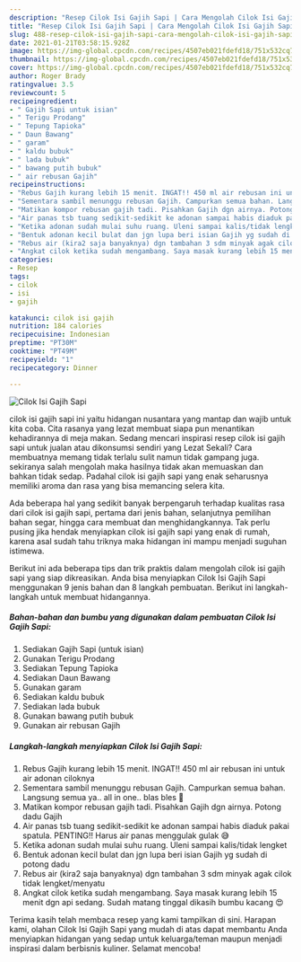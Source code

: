 ```yaml
---
description: "Resep Cilok Isi Gajih Sapi | Cara Mengolah Cilok Isi Gajih Sapi Yang Sedap"
title: "Resep Cilok Isi Gajih Sapi | Cara Mengolah Cilok Isi Gajih Sapi Yang Sedap"
slug: 488-resep-cilok-isi-gajih-sapi-cara-mengolah-cilok-isi-gajih-sapi-yang-sedap
date: 2021-01-21T03:58:15.928Z
image: https://img-global.cpcdn.com/recipes/4507eb021fdefd18/751x532cq70/cilok-isi-gajih-sapi-foto-resep-utama.jpg
thumbnail: https://img-global.cpcdn.com/recipes/4507eb021fdefd18/751x532cq70/cilok-isi-gajih-sapi-foto-resep-utama.jpg
cover: https://img-global.cpcdn.com/recipes/4507eb021fdefd18/751x532cq70/cilok-isi-gajih-sapi-foto-resep-utama.jpg
author: Roger Brady
ratingvalue: 3.5
reviewcount: 5
recipeingredient:
- " Gajih Sapi untuk isian"
- " Terigu Prodang"
- " Tepung Tapioka"
- " Daun Bawang"
- " garam"
- " kaldu bubuk"
- " lada bubuk"
- " bawang putih bubuk"
- " air rebusan Gajih"
recipeinstructions:
- "Rebus Gajih kurang lebih 15 menit. INGAT!! 450 ml air rebusan ini untuk air adonan ciloknya"
- "Sementara sambil menunggu rebusan Gajih. Campurkan semua bahan. Langsung semua ya.. all in one.. blas bles 🤭"
- "Matikan kompor rebusan gajih tadi. Pisahkan Gajih dgn airnya. Potong dadu Gajih"
- "Air panas tsb tuang sedikit-sedikit ke adonan sampai habis diaduk pakai spatula. PENTING!! Harus air panas menggulak gulak 😅"
- "Ketika adonan sudah mulai suhu ruang. Uleni sampai kalis/tidak lengket"
- "Bentuk adonan kecil bulat dan jgn lupa beri isian Gajih yg sudah di potong dadu"
- "Rebus air (kira2 saja banyaknya) dgn tambahan 3 sdm minyak agak cilok tidak lengket/menyatu"
- "Angkat cilok ketika sudah mengambang. Saya masak kurang lebih 15 menit dgn api sedang. Sudah matang tinggal dikasih bumbu kacang 😍"
categories:
- Resep
tags:
- cilok
- isi
- gajih

katakunci: cilok isi gajih 
nutrition: 184 calories
recipecuisine: Indonesian
preptime: "PT30M"
cooktime: "PT49M"
recipeyield: "1"
recipecategory: Dinner

---
```



![Cilok Isi Gajih Sapi](https://img-global.cpcdn.com/recipes/4507eb021fdefd18/751x532cq70/cilok-isi-gajih-sapi-foto-resep-utama.jpg)


cilok isi gajih sapi ini yaitu hidangan nusantara yang mantap dan wajib untuk kita coba. Cita rasanya yang lezat membuat siapa pun menantikan kehadirannya di meja makan.
Sedang mencari inspirasi resep cilok isi gajih sapi untuk jualan atau dikonsumsi sendiri yang Lezat Sekali? Cara membuatnya memang tidak terlalu sulit namun tidak gampang juga. sekiranya salah mengolah maka hasilnya tidak akan memuaskan dan bahkan tidak sedap. Padahal cilok isi gajih sapi yang enak seharusnya memiliki aroma dan rasa yang bisa memancing selera kita.

Ada beberapa hal yang sedikit banyak berpengaruh terhadap kualitas rasa dari cilok isi gajih sapi, pertama dari jenis bahan, selanjutnya pemilihan bahan segar, hingga cara membuat dan menghidangkannya. Tak perlu pusing jika hendak menyiapkan cilok isi gajih sapi yang enak di rumah, karena asal sudah tahu triknya maka hidangan ini mampu menjadi suguhan istimewa.




Berikut ini ada beberapa tips dan trik praktis dalam mengolah cilok isi gajih sapi yang siap dikreasikan. Anda bisa menyiapkan Cilok Isi Gajih Sapi menggunakan 9 jenis bahan dan 8 langkah pembuatan. Berikut ini langkah-langkah untuk membuat hidangannya.

<!--inarticleads1-->

##### Bahan-bahan dan bumbu yang digunakan dalam pembuatan Cilok Isi Gajih Sapi:

1. Sediakan  Gajih Sapi (untuk isian)
1. Gunakan  Terigu Prodang
1. Sediakan  Tepung Tapioka
1. Sediakan  Daun Bawang
1. Gunakan  garam
1. Sediakan  kaldu bubuk
1. Sediakan  lada bubuk
1. Gunakan  bawang putih bubuk
1. Gunakan  air rebusan Gajih




<!--inarticleads2-->

##### Langkah-langkah menyiapkan Cilok Isi Gajih Sapi:

1. Rebus Gajih kurang lebih 15 menit. INGAT!! 450 ml air rebusan ini untuk air adonan ciloknya
1. Sementara sambil menunggu rebusan Gajih. Campurkan semua bahan. Langsung semua ya.. all in one.. blas bles 🤭
1. Matikan kompor rebusan gajih tadi. Pisahkan Gajih dgn airnya. Potong dadu Gajih
1. Air panas tsb tuang sedikit-sedikit ke adonan sampai habis diaduk pakai spatula. PENTING!! Harus air panas menggulak gulak 😅
1. Ketika adonan sudah mulai suhu ruang. Uleni sampai kalis/tidak lengket
1. Bentuk adonan kecil bulat dan jgn lupa beri isian Gajih yg sudah di potong dadu
1. Rebus air (kira2 saja banyaknya) dgn tambahan 3 sdm minyak agak cilok tidak lengket/menyatu
1. Angkat cilok ketika sudah mengambang. Saya masak kurang lebih 15 menit dgn api sedang. Sudah matang tinggal dikasih bumbu kacang 😍




Terima kasih telah membaca resep yang kami tampilkan di sini. Harapan kami, olahan Cilok Isi Gajih Sapi yang mudah di atas dapat membantu Anda menyiapkan hidangan yang sedap untuk keluarga/teman maupun menjadi inspirasi dalam berbisnis kuliner. Selamat mencoba!
